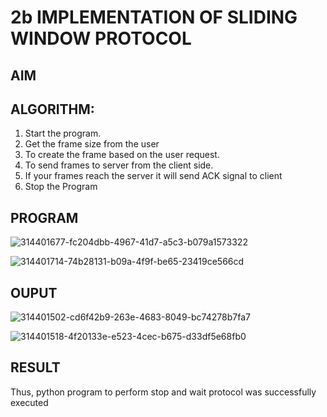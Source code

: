 # 2b IMPLEMENTATION OF SLIDING WINDOW PROTOCOL
## AIM
## ALGORITHM:
1. Start the program.
2. Get the frame size from the user
3. To create the frame based on the user request.
4. To send frames to server from the client side.
5. If your frames reach the server it will send ACK signal to client
6. Stop the Program
## PROGRAM
![314401677-fc204dbb-4967-41d7-a5c3-b079a1573322](https://github.com/user-attachments/assets/6c2bba4f-cf5f-4cd5-bc0a-bc3309b4847b)

![314401714-74b28131-b09a-4f9f-be65-23419ce566cd](https://github.com/user-attachments/assets/82969cb6-ee07-4da0-8db5-418958cf5c1b)

## OUPUT
![314401502-cd6f42b9-263e-4683-8049-bc74278b7fa7](https://github.com/user-attachments/assets/b1f6a925-4be7-4cd4-a8b7-3153b26212f0)

![314401518-4f20133e-e523-4cec-b675-d33df5e68fb0](https://github.com/user-attachments/assets/75494236-e868-417c-a624-64c14d8325bd)

## RESULT
Thus, python program to perform stop and wait protocol was successfully executed
